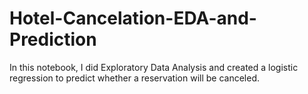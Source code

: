 # Hotel-Cancelation-EDA-and-Prediction
In this notebook, I did Exploratory Data Analysis and created a logistic regression to predict whether a reservation will be canceled.

